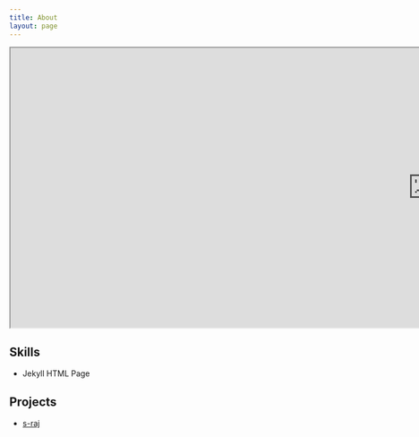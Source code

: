 ```yaml
---
title: About
layout: page
---
```


<iframe width="1500" height="500" src="https://outlook.live.com/owa/calendar/0733108b-4d04-45c5-9121-816097fc039c/949f7286-c7ee-4046-8ee6-cf4797151a56/cid-434EA3465C335360/index.html"></iframe>

<h2>Skills</h2>

<ul class="skill-list">
	<li>Jekyll HTML Page</li>
</ul>

<h2>Projects</h2>

<ul>
	<li><a href="https://github.com/">s-raj</a></li>
</ul>
